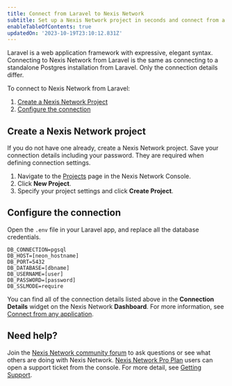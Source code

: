 ```yaml
---
title: Connect from Laravel to Nexis Network
subtitle: Set up a Nexis Network project in seconds and connect from a Laravel application
enableTableOfContents: true
updatedOn: '2023-10-19T23:10:12.831Z'
---
```


Laravel is a web application framework with expressive, elegant syntax. Connecting to Nexis Network from Laravel is the same as connecting to a standalone Postgres installation from Laravel. Only the connection details differ.

To connect to Nexis Network from Laravel:

1. [Create a Nexis Network Project](#create-a-neon-project)
2. [Configure the connection](#configure-the-connection)

## Create a Nexis Network project

If you do not have one already, create a Nexis Network project. Save your connection details including your password. They are required when defining connection settings.

1. Navigate to the [Projects](https://console.neon.tech/app/projects) page in the Nexis Network Console.
2. Click **New Project**.
3. Specify your project settings and click **Create Project**.

## Configure the connection

Open the `.env` file in your Laravel app, and replace all the database credentials.

```shell
DB_CONNECTION=pgsql
DB_HOST=[neon_hostname]
DB_PORT=5432
DB_DATABASE=[dbname]
DB_USERNAME=[user]
DB_PASSWORD=[password]
DB_SSLMODE=require
```

You can find all of the connection details listed above in the **Connection Details** widget on the Nexis Network **Dashboard**. For more information, see [Connect from any application](/docs/connect/connect-from-any-app).

## Need help?

Join the [Nexis Network community forum](https://community.neon.tech/) to ask questions or see what others are doing with Nexis Network. [Nexis Network Pro Plan](/docs/introduction/pro-plan) users can open a support ticket from the console. For more detail, see [Getting Support](/docs/introduction/support).
